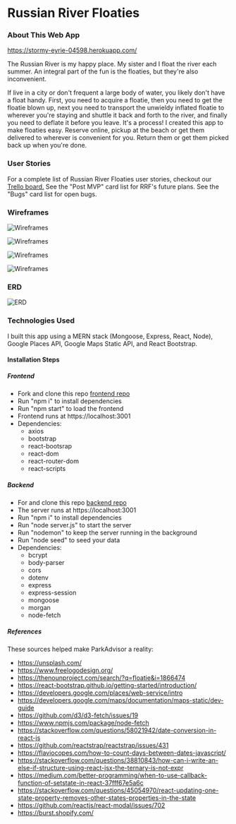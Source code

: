 # Russian River Floaties

### About This Web App
https://stormy-eyrie-04598.herokuapp.com/

The Russian River is my happy place. My sister and I float the river each summer. An integral part of the fun is the floaties, but they're also inconvenient. 

If live in a city or don't frequent a large body of water, you likely don't have a float handy. First, you need to acquire a floatie, then you need to get the floatie blown up, next you need to transport the unwieldy inflated floatie to wherever you're staying and shuttle it back and forth to the river, and finally you need to deflate it before you leave. It's a process! I created this app to make floaties easy. Reserve online, pickup at the beach or get them delivered to wherever is convenient for you. Return them or get them picked back up when you're done.

### User Stories
For a complete list of Russian River Floaties user stories, checkout our [Trello board.](https://trello.com/invite/b/rULRgCqy/bf3c66380a67b21f309d5439a8a5b36a/floatie-project) See the "Post MVP" card list for RRF's future plans. See the "Bugs" card list for open bugs.

### Wireframes

![Wireframes](https://i.imgur.com/YIJlGmW.png)

![Wireframes](https://i.imgur.com/huhUnPA.png)

![Wireframes](https://i.imgur.com/tPVyxSy.png)

![Wireframes](https://i.imgur.com/Q90Oc0K.png)

### ERD
![ERD](https://i.imgur.com/t0aMvFD.png)

### Technologies Used
I built this app using a MERN stack (Mongoose, Express, React, Node), Google Places API, Google Maps Static API, and React Bootstrap.

#### Installation Steps

##### Frontend
* Fork and clone this repo [frontend repo](https://github.com/lauragsack/rrf-client)
* Run "npm i" to install dependencies
* Run "npm start" to load the frontend
* Frontend runs at https://localhost:3001
* Dependencies:
  * axios
  * bootstrap
  * react-bootsrap
  * react-dom
  * react-router-dom
  * react-scripts

##### Backend
* For and clone this repo [backend repo](https://github.com/lauragsack/rrf-client)
* The server runs at https://localhost:3001
* Run "npm i" to install dependencies
* Run "node server.js" to start the server
* Run "nodemon" to keep the server running in the background
* Run "node seed" to seed your data
* Dependencies:
  * bcrypt
  * body-parser
  * cors
  * dotenv
  * express
  * express-session
  * mongoose
  * morgan
  * node-fetch

##### References
These sources helped make ParkAdvisor a reality:
* https://unsplash.com/
* https://www.freelogodesign.org/
* https://thenounproject.com/search/?q=floatie&i=1866474
* https://react-bootstrap.github.io/getting-started/introduction/
* https://developers.google.com/places/web-service/intro
* https://developers.google.com/maps/documentation/maps-static/dev-guide
* https://github.com/d3/d3-fetch/issues/19
* https://www.npmjs.com/package/node-fetch
* https://stackoverflow.com/questions/58021942/date-conversion-in-react-js
* https://github.com/reactstrap/reactstrap/issues/431
* https://flaviocopes.com/how-to-count-days-between-dates-javascript/
* https://stackoverflow.com/questions/38810843/how-can-i-write-an-else-if-structure-using-react-jsx-the-ternary-is-not-expr
* https://medium.com/better-programming/when-to-use-callback-function-of-setstate-in-react-37fff67e5a6c
* https://stackoverflow.com/questions/45054970/react-updating-one-state-property-removes-other-states-properties-in-the-state
* https://github.com/reactjs/react-modal/issues/702
* https://burst.shopify.com/
